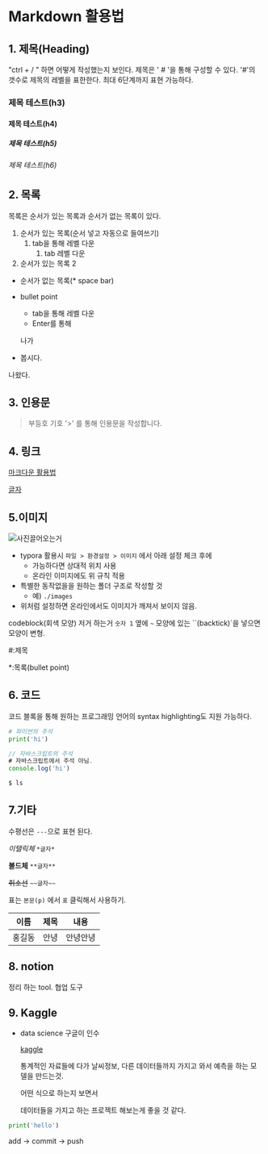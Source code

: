 # Markdown 활용법

## 1. 제목(Heading)

"ctrl + / " 하면 어떻게 작성했는지 보인다.
제목은 ' # '을 통해 구성할 수 있다.  '#'의 갯수로 제목의 레벨을 표한한다.
최대 6단계까지 표현 가능하다.

### 제목 테스트(h3)

#### 제목 테스트(h4)

##### 제목 테스트(h5)

###### 제목 테스트(h6)

## 2. 목록

목록은 순서가 있는 목록과 순서가 없는 목록이 있다.

1. 순서가 있는 목록(순서 넣고 자동으로 들여쓰기)
   1. tab을 통해 레벨 다운
      1. tab 레벨 다운
2. 순서가 있는 목록 2

* 순서가 없는 목록(* space bar)

* bullet point

  * tab을 통해 레벨 다운
  * Enter를 통해

  나가

* 봅시다.

나왔다.



## 3. 인용문

> 부등호 기호 '>' 를 통해 인용문을 작성합니다.
> 



## 4. 링크

[마크다운 활용법](https://guides.github.com/features/mastering-markdown/)

[글자](링크주소)

## 5.이미지

![사진끌어오는거](image/사진끌어오는거.jpg)

* typora 활용시 `파일 > 환경설정 > 이미지` 에서 아래 설정 체크 후에
  * 가능하다면 상대적 위치 사용
  * 온라인 이미지에도 위 규칙 적용
* 특별한 동작없을을 원하는 폴더 구조로 작성할 것
  * 예) `./images`
* 위처럼 설정하면 온라인에서도 이미지가 깨져서 보이지 않음.



codeblock(회색 모양) 저거 하는거 `숫자 1` 옆에 `~` 모양에 있는 ``(backtick)`을 넣으면 모양이 변형.

#:제목

*:목록(bullet point)

## 6. 코드

코드 블록을 통해 원하는 프로그래밍 언어의 syntax highlighting도 지원 가능하다.

```python
# 파이썬의 주석
print('hi')
```

```javascript
// 자바스크립트의 주석
# 자바스크립트에서 주석 아님.
console.log('hi')
```

```bash
$ ls
```



## 7.기타

수평선은 `---`으로 표현 된다.

*이탤릭체* `*글자*`

**볼드체** `**글자**`

~~취소선~~ `~~글자~~`

표는 `본문(p)` 에서 `표` 클릭해서 사용하기.

| 이름   | 제목 | 내용     |
| ------ | ---- | -------- |
| 홍길동 | 안녕 | 안녕안녕 |

 

## 8. notion

정리 하는 tool. 협업 도구 



## 9. Kaggle

* data science 구글이 인수

  [kaggle](https://www.kaggle.com/)

  통계적인 자료들에 다가 날씨정보, 다른 데이터들까지 가지고 와서 예측을 하는 모델을 만드는것.

  어떤 식으로 하는지 보면서 

  데이터들을 가지고 하는 프로젝트 해보는게 좋을 것 같다.




```python
print('hello')

```

add -> commit -> push